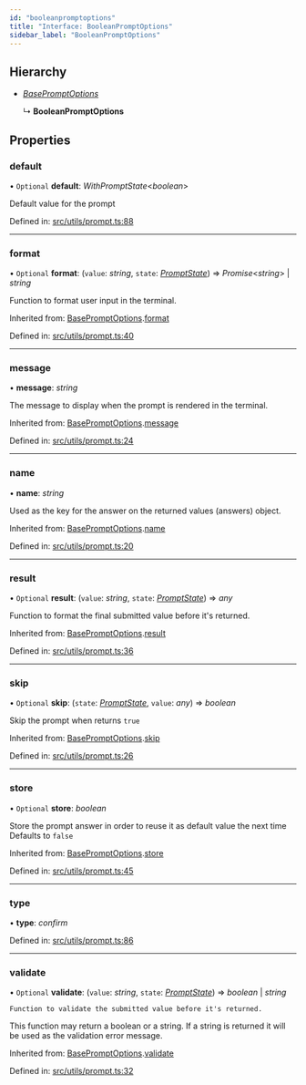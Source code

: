 ```yaml
---
id: "booleanpromptoptions"
title: "Interface: BooleanPromptOptions"
sidebar_label: "BooleanPromptOptions"
---
```


## Hierarchy

* [*BasePromptOptions*](basepromptoptions.md)

  ↳ **BooleanPromptOptions**

## Properties

### default

• `Optional` **default**: *WithPromptState*<*boolean*\>

Default value for the prompt

Defined in: [src/utils/prompt.ts:88](https://github.com/saojs/sao/blob/ddc7421/src/utils/prompt.ts#L88)

___

### format

• `Optional` **format**: (`value`: *string*, `state`: [*PromptState*](promptstate.md)) => *Promise*<*string*\> \| *string*

Function to format user input in the terminal.

Inherited from: [BasePromptOptions](basepromptoptions.md).[format](basepromptoptions.md#format)

Defined in: [src/utils/prompt.ts:40](https://github.com/saojs/sao/blob/ddc7421/src/utils/prompt.ts#L40)

___

### message

• **message**: *string*

The message to display when the prompt is rendered in the terminal.

Inherited from: [BasePromptOptions](basepromptoptions.md).[message](basepromptoptions.md#message)

Defined in: [src/utils/prompt.ts:24](https://github.com/saojs/sao/blob/ddc7421/src/utils/prompt.ts#L24)

___

### name

• **name**: *string*

Used as the key for the answer on the returned values (answers) object.

Inherited from: [BasePromptOptions](basepromptoptions.md).[name](basepromptoptions.md#name)

Defined in: [src/utils/prompt.ts:20](https://github.com/saojs/sao/blob/ddc7421/src/utils/prompt.ts#L20)

___

### result

• `Optional` **result**: (`value`: *string*, `state`: [*PromptState*](promptstate.md)) => *any*

Function to format the final submitted value before it's returned.

Inherited from: [BasePromptOptions](basepromptoptions.md).[result](basepromptoptions.md#result)

Defined in: [src/utils/prompt.ts:36](https://github.com/saojs/sao/blob/ddc7421/src/utils/prompt.ts#L36)

___

### skip

• `Optional` **skip**: (`state`: [*PromptState*](promptstate.md), `value`: *any*) => *boolean*

Skip the prompt when returns `true`

Inherited from: [BasePromptOptions](basepromptoptions.md).[skip](basepromptoptions.md#skip)

Defined in: [src/utils/prompt.ts:26](https://github.com/saojs/sao/blob/ddc7421/src/utils/prompt.ts#L26)

___

### store

• `Optional` **store**: *boolean*

Store the prompt answer in order to reuse it as default value the next time
Defaults to `false`

Inherited from: [BasePromptOptions](basepromptoptions.md).[store](basepromptoptions.md#store)

Defined in: [src/utils/prompt.ts:45](https://github.com/saojs/sao/blob/ddc7421/src/utils/prompt.ts#L45)

___

### type

• **type**: *confirm*

Defined in: [src/utils/prompt.ts:86](https://github.com/saojs/sao/blob/ddc7421/src/utils/prompt.ts#L86)

___

### validate

• `Optional` **validate**: (`value`: *string*, `state`: [*PromptState*](promptstate.md)) => *boolean* \| *string*

	Function to validate the submitted value before it's returned.
 This function may return a boolean or a string.
 If a string is returned it will be used as the validation error message.

Inherited from: [BasePromptOptions](basepromptoptions.md).[validate](basepromptoptions.md#validate)

Defined in: [src/utils/prompt.ts:32](https://github.com/saojs/sao/blob/ddc7421/src/utils/prompt.ts#L32)
